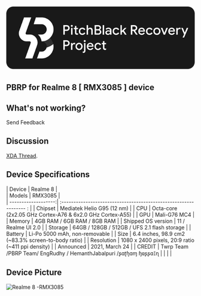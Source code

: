 <h1 align="center">
  <br>
  <a href="https://pitchblackrecovery.com"><img src="https://raw.githubusercontent.com/shovon668/xda-template/r3/pbrp3-banner-xda.png" alt="Welcome to PitchBlack Recovery Project 👋" width="600"></a>
  <br>

## PBRP for Realme 8 [ RMX3085 ] device
  
## What's not working? 

Send Feedback

## Discussion 

[XDA Thread](https://forum.xda-developers.com/t/realme-8-rmx3085-twrp_-_root.4365305/).

## Device Specifications

| Device              | Realme 8 |                                                          
| Models              | RMX3085  |                                                          
| -------------------:| :--------------------------------------------------------------- : |
| Chipset             | Mediatek Helio G95 (12 nm)                                         |
| CPU                 | Octa-core (2x2.05 GHz Cortex-A76 & 6x2.0 GHz Cortex-A55)           |
| GPU                 | Mali-G76 MC4                                                       |
| Memory              | 4GB RAM / 6GB RAM /  8GB RAM                                       |
| Shipped OS version  | 11  / Realme UI 2.0                                                |
| Storage             | 64GB / 128GB / 512GB / UFS 2.1 flash storage                       |
| Battery             | Li-Po 5000 mAh, non-removable                                      |
| Size                | 6.4 inches, 98.9 cm2 (~83.3% screen-to-body ratio)                 |
| Resolution          | 1080 x 2400 pixels, 20:9 ratio (~411 ppi density)                  |
| Announced           |      2021, March 24                                                |
| CREDIT              |  Twrp Team /PBRP Team/ EngRudhy / HemanthJabalpuri /ʂɑʈɧɑɱ ɧʋʂʂɑꀤɳ  |
|                     |                                                                    |

## Device Picture

![ Realme 8 -RMX3085 ](https://www.gizmochina.com/wp-content/uploads/2021/03/realme-8-pro-black-1.png)

